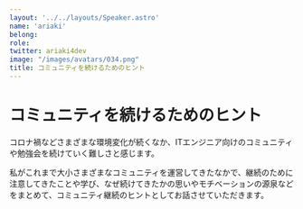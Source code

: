 ```yaml
---
layout: '../../layouts/Speaker.astro'
name: 'ariaki'
belong:
role:
twitter: ariaki4dev
image: "/images/avatars/034.png"
title: コミュニティを続けるためのヒント
---
```


# コミュニティを続けるためのヒント

コロナ禍などさまざまな環境変化が続くなか、ITエンジニア向けのコミュニティや勉強会を続けていく難しさと感じます。

私がこれまで大小さまざまなコミュニティを運営してきたなかで、継続のために注意してきたことや学び、なぜ続けてきたかの思いやモチベーションの源泉などをまとめて、コミュニティ継続のヒントとしてお話させていただきます。